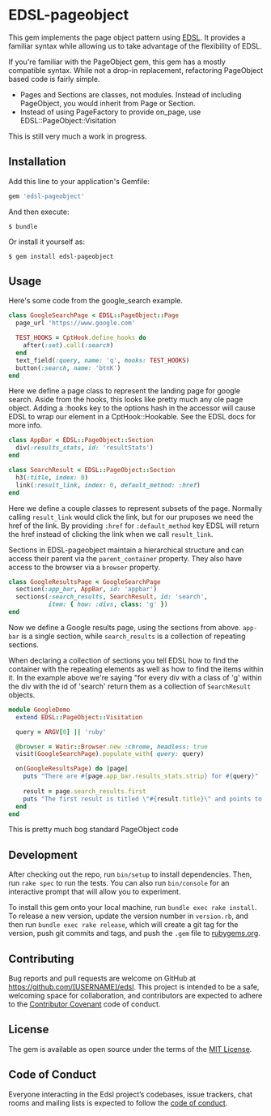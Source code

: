 # EDSL-pageobject

This gem implements the page object pattern using [EDSL](https://github.com/donavan/edsl).  It provides a familiar syntax while allowing us to take advantage of the flexibility of EDSL.

If you're familiar with the PageObject gem, this gem has a mostly compatible syntax. While not a drop-in replacement, refactoring PageObject based code is fairly simple.

 * Pages and Sections are classes, not modules.  Instead of including PageObject, you would inherit from Page or Section.
 * Instead of using PageFactory to provide on_page, use EDSL::PageObject::Visitation

This is still very much a work in progress.  

## Installation

Add this line to your application's Gemfile:

```ruby
gem 'edsl-pageobject'
```

And then execute:

    $ bundle

Or install it yourself as:

    $ gem install edsl-pageobject

## Usage
Here's some code from the google_search example.

```ruby
class GoogleSearchPage < EDSL::PageObject::Page
  page_url 'https://www.google.com'

  TEST_HOOKS = CptHook.define_hooks do
    after(:set).call(:search)
  end
  text_field(:query, name: 'q', hooks: TEST_HOOKS)
  button(:search, name: 'btnK')
end
```

Here we define a page class to represent the landing page for google search. Aside from the hooks, this looks like pretty much any ole page object.  Adding a :hooks key to the options hash in the accessor will cause EDSL to wrap our element in a CptHook::Hookable.  See the EDSL docs for more info.


```ruby
class AppBar < EDSL::PageObject::Section
  div(:results_stats, id: 'resultStats')
end

class SearchResult < EDSL::PageObject::Section
  h3(:title, index: 0)
  link(:result_link, index: 0, default_method: :href)
end
```

Here we define a couple classes to represent subsets of the page. Normally calling `result_link` would click the link, but for our pruposes we need the href of the link.  By providing `:href` for `:default_method` key EDSL will return the href instead of clicking the link when we call `result_link`.

Sections in EDSL-pageobject maintain a hierarchical structure and can access their parent via the `parent_container` property.  They also have access to the browser via a `browser` property.

```ruby
class GoogleResultsPage < GoogleSearchPage
  section(:app_bar, AppBar, id: 'appbar')
  sections(:search_results, SearchResult, id: 'search', 
           item: { how: :divs, class: 'g' })
end
```

Now we define a Google results page, using the sections from above. `app-bar` is a single section, while `search_results` is a collection of repeating sections.  

When declaring a collection of sections you tell EDSL how to find the container with the repeating elements as well as how to find the items within it.  In the example above we're saying "for every div with a class of 'g' within the div with the id of 'search' return them as a collection of `SearchResult` objects.

```ruby
module GoogleDemo
  extend EDSL::PageObject::Visitation

  query = ARGV[0] || 'ruby'

  @browser = Watir::Browser.new :chrome, headless: true
  visit(GoogleSearchPage).populate_with( query: query)

  on(GoogleResultsPage) do |page|
    puts "There are #{page.app_bar.results_stats.strip} for #{query}"
    
    result = page.search_results.first
    puts "The first result is titled \"#{result.title}\" and points to #{result.result_link}"
  end
end
```
This is pretty much bog standard PageObject code


## Development

After checking out the repo, run `bin/setup` to install dependencies. Then, run `rake spec` to run the tests. You can also run `bin/console` for an interactive prompt that will allow you to experiment.

To install this gem onto your local machine, run `bundle exec rake install`. To release a new version, update the version number in `version.rb`, and then run `bundle exec rake release`, which will create a git tag for the version, push git commits and tags, and push the `.gem` file to [rubygems.org](https://rubygems.org).

## Contributing

Bug reports and pull requests are welcome on GitHub at https://github.com/[USERNAME]/edsl. This project is intended to be a safe, welcoming space for collaboration, and contributors are expected to adhere to the [Contributor Covenant](http://contributor-covenant.org) code of conduct.

## License

The gem is available as open source under the terms of the [MIT License](https://opensource.org/licenses/MIT).

## Code of Conduct

Everyone interacting in the Edsl project’s codebases, issue trackers, chat rooms and mailing lists is expected to follow the [code of conduct](https://github.com/[USERNAME]/edsl/blob/master/CODE_OF_CONDUCT.md).
